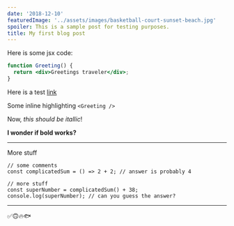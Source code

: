 ```yaml
---
date: '2018-12-10'
featuredImage: '../assets/images/basketball-court-sunset-beach.jpg'
spoiler: This is a sample post for testing purposes.
title: My first blog post
---
```


Here is some jsx code:

```jsx
function Greeting() {
  return <div>Greetings traveler</div>;
}
```

Here is a test [link](https://reactjs.org/docs/)

Some inline highlighting `<Greeting />`

Now, _this should be itallic_!

**I wonder if bold works?**

---

More stuff

```jsx{5}
// some comments
const complicatedSum = () => 2 + 2; // answer is probably 4

// more stuff
const superNumber = complicatedSum() + 38;
console.log(superNumber); // can you guess the answer?
```

---

✅🙃🔥🐟
